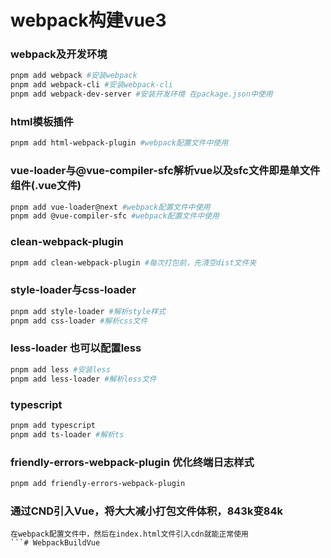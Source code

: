 # webpack构建vue3

### webpack及开发环境
```bash
pnpm add webpack #安装webpack
pnpm add webpack-cli #安装webpack-cli
pnpm add webpack-dev-server #安装开发环境 在package.json中使用
```

### html模板插件
```bash
pnpm add html-webpack-plugin #webpack配置文件中使用
```

### vue-loader与@vue-compiler-sfc解析vue以及sfc文件即是单文件组件(.vue文件)
```bash
pnpm add vue-loader@next #webpack配置文件中使用
pnpm add @vue-compiler-sfc #webpack配置文件中使用
```

### clean-webpack-plugin
```bash
pnpm add clean-webpack-plugin #每次打包前，先清空dist文件夹
```

### style-loader与css-loader
```bash
pnpm add style-loader #解析style样式
pnpm add css-loader #解析css文件
```

### less-loader 也可以配置less
```bash
pnpm add less #安装less
pnpm add less-loader #解析less文件
```

### typescript
```bash
pnpm add typescript
pnpm add ts-loader #解析ts
```

### friendly-errors-webpack-plugin 优化终端日志样式
```bash
pnpm add friendly-errors-webpack-plugin
```

### 通过CND引入Vue，将大大减小打包文件体积，843k变84k
```
在webpack配置文件中，然后在index.html文件引入cdn就能正常使用
```# WebpackBuildVue
